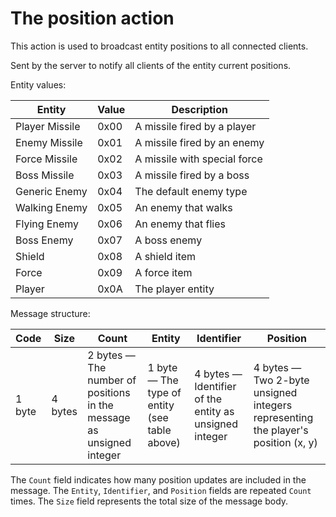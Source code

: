 # The position action

This action is used to broadcast entity positions to all connected clients.

Sent by the server to notify all clients of the entity current positions.

Entity values:

| Entity         | Value | Description                  |
|----------------|-------|------------------------------|
| Player Missile | 0x00  | A missile fired by a player  |
| Enemy Missile  | 0x01  | A missile fired by an enemy  |
| Force Missile  | 0x02  | A missile with special force |
| Boss Missile   | 0x03  | A missile fired by a boss    |
| Generic Enemy  | 0x04  | The default enemy type       |
| Walking Enemy  | 0x05  | An enemy that walks          |
| Flying Enemy   | 0x06  | An enemy that flies          |
| Boss Enemy     | 0x07  | A boss enemy                 |
| Shield         | 0x08  | A shield item                |
| Force          | 0x09  | A force item                 |
| Player         | 0x0A  | The player entity            |

Message structure:

| Code   | Size    | Count                                                                 | Entity                                        | Identifier                                             | Position                                                                         |
|--------|---------|-----------------------------------------------------------------------|-----------------------------------------------|-------------------------------------------------------|----------------------------------------------------------------------------------|
| 1 byte | 4 bytes | 2 bytes — The number of positions in the message as unsigned integer  | 1 byte — The type of entity (see table above) | 4 bytes — Identifier of the entity as unsigned integer | 4 bytes — Two 2-byte unsigned integers representing the player's position (x, y) |

The `Count` field indicates how many position updates are included in the message. The `Entity`, `Identifier`, and `Position` fields are repeated `Count` times. The `Size` field represents the total size of the message body.
